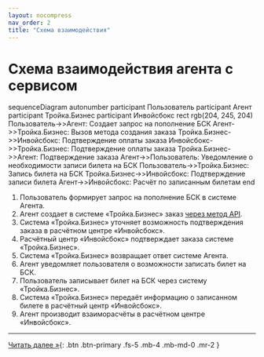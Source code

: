 ```yaml
---
layout: nocompress
nav_order: 2
title: "Схема взаимодействия"
---
```


# Схема взаимодействия агента с сервисом

<div class="mermaid">
sequenceDiagram
    autonumber
    participant Пользователь
    participant Агент
    participant Тройка.Бизнес
    participant Инвойсбокс
    rect rgb(204, 245, 204)
      Пользователь->>Агент: Создает запрос на пополнение БСК
      Агент->>Тройка.Бизнес: Вызов метода создания заказа
      Тройка.Бизнес->>Инвойсбокс: Подтверждение оплаты заказа
      Инвойсбокс->>Тройка.Бизнес: Подтверждение оплаты заказа
      Тройка.Бизнес->>Агент: Подтверждение заказа
      Агент->>Пользователь: Уведомление о необходимости записи билета на БСК
      Пользователь->>Тройка.Бизнес: Запись билета на БСК
      Тройка.Бизнес->>Инвойсбокс: Подтверждение записи билета
      Агент->>Инвойсбокс: Расчёт по записанным билетам
    end
</div>

1. Пользователь формирует запрос на пополнение БСК в системе Агента.
1. Агент создает в системе &laquo;Тройка.Бизнес&raquo; заказ [через метод API](/docs/order/create/).
1. Система &laquo;Тройка.Бизнес&raquo; уточняет возможность подтверждения заказа в расчётном центре &laquo;Инвойсбокс&raquo;.
1. Расчётный центр &laquo;Инвойсбокс&raquo; подтверждает заказа системе &laquo;Тройка.Бизнес&raquo;.
1. Система &laquo;Тройка.Бизнес&raquo; возвращает ответ системе Агента.
1. Агент уведомляет пользователя о возможности записать билет на БСК.
1. Пользователь записывает билет на БСК через систему &laquo;Тройка.Бизнес&raquo;.
1. Система &laquo;Тройка.Бизнес&raquo; передаёт информацию о записанном билете в расчётный центр &laquo;Инвойсбокс&raquo;.
1. Агент производит взаиморасчёты в расчётном центре &laquo;Инвойсбокс&raquo;.

---

[Читать далее &raquo;](/docs/methods){: .btn .btn-primary .fs-5 .mb-4 .mb-md-0 .mr-2 }
